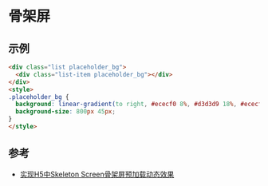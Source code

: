 # 骨架屏

## 示例

```html
<div class="list placeholder_bg">
  <div class="list-item placeholder_bg"></div>
</div>
<style>
.placeholder_bg {
  background: linear-gradient(to right, #ececf0 8%, #d3d3d9 18%, #ececf0 33%);
  background-size: 800px 45px;
}
</style>
```

## 参考

* [实现H5中Skeleton Screen骨架屏预加载动态效果](https://cloud.tencent.com/developer/article/1763195)